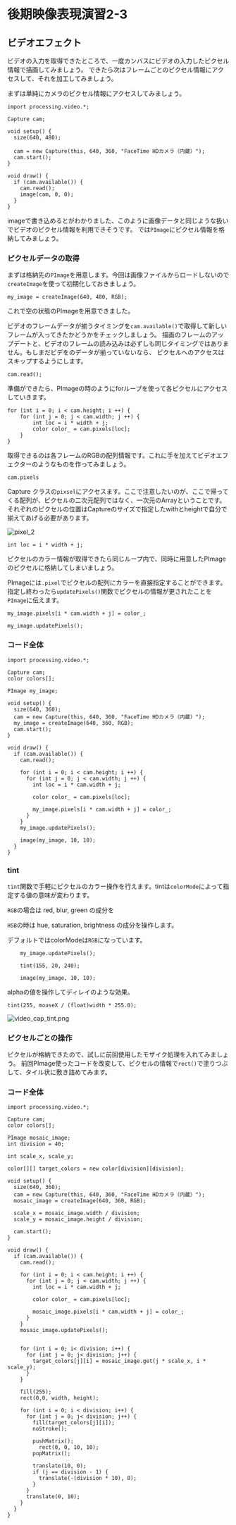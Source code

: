 # 後期映像表現演習2-3

## ビデオエフェクト

ビデオの入力を取得できたところで、一度カンバスにビデオの入力したピクセル情報で描画してみましょう。
できたら次はフレームごとのピクセル情報にアクセスして、それを加工してみましょう。

まずは単純にカメラのピクセル情報にアクセスしてみましょう。


```
import processing.video.*;
 
Capture cam;
 
void setup() {
  size(640, 480);
 
  cam = new Capture(this, 640, 360, "FaceTime HDカメラ（内蔵）");
  cam.start();
}
 
void draw() {
  if (cam.available()) {
    cam.read();
    image(cam, 0, 0);
  }
}
```

imageで書き込めるとがわかりました、このように画像データと同じような扱いでビデオのピクセル情報を利用できそうです。
では```PImage```にピクセル情報を格納してみましょう。

### ピクセルデータの取得

まずは格納先の```PImage```を用意します。今回は画像ファイルからロードしないので```createImage```を使って初期化しておきましょう。

```my_image = createImage(640, 480, RGB);```

これで空の状態のPImageを用意できました。

ビデオのフレームデータが揃うタイミングを```cam.available()```で取得して新しいフレームが入ってきたかどうかをチェックしましょう。
描画のフレームのアップデートと、ビデオのフレームの読み込みは必ずしも同じタイミングではありません。もしまだビデをのデータが揃っていないなら、
ピクセルへのアクセスはスキップするようにします。

```cam.read();```

準備ができたら、PImageの時のようにforループを使って各ピクセルにアクセスしていきます。


```
for (int i = 0; i < cam.height; i ++) {
    for (int j = 0; j < cam.width; j ++) {
        int loc = i * width + j;
        color color_ = cam.pixels[loc];
    }
}
```

取得できるのは各フレームのRGBの配列情報です。これに手を加えてビデオエフェクターのようなものを作ってみましょう。

```cam.pixels```

Capture クラスの```pixsel```にアクセスます。ここで注意したいのが、ここで帰ってくる配列が、ピクセルの二次元配列ではなく、一次元のArrayということです。
それぞれのピクセルの位置はCaptureのサイズで指定したwithとheightで自分で揃えてあげる必要があります。

![pixel_2](図版/pixel_2.png)

```int loc = i * width + j;```


ピクセルのカラー情報が取得できたら同じループ内で、同時に用意したPImageのピクセルに格納してしまいましょう。

PImageには```.pixel```でピクセルの配列にカラーを直接指定することができます。
指定し終わったら```updatePixels()```関数でピクセルの情報が更されたことを```PImage```に伝えます。


```my_image.pixels[i * cam.width + j] = color_;```

```my_image.updatePixels();```


### コード全体

```
import processing.video.*;
 
Capture cam;
color colors[];

PImage my_image; 

void setup() {
  size(640, 360);
  cam = new Capture(this, 640, 360, "FaceTime HDカメラ（内蔵）");
  my_image = createImage(640, 360, RGB);
  cam.start();
}
 
void draw() {
  if (cam.available()) {
    cam.read();
 
    for (int i = 0; i < cam.height; i ++) {
      for (int j = 0; j < cam.width; j ++) {
        int loc = i * cam.width + j;
        
        color color_ = cam.pixels[loc];
 
        my_image.pixels[i * cam.width + j] = color_;
      }
    }
    my_image.updatePixels();
    
    image(my_image, 10, 10);
  }
}
```

### tint

```tint```関数で手軽にピクセルのカラー操作を行えます。tintは```colorMode```によって指定する値の意味が変わります。

```RGB```の場合は red, blur, green の成分を

```HSB```の時は hue, saturation, brightness の成分を操作します。

デフォルトではcolorModeは```RGB```になっています。


```
    my_image.updatePixels();
    
    tint(155, 20, 240);

    image(my_image, 10, 10);
```

alphaの値を操作してディレイのような効果。

```
tint(255, mouseX / (float)width * 255.0);
```

![video_cap_tint.png](図版/video_cap_tint.png)


### ピクセルごとの操作

ピクセルが格納できたので、試しに前回使用したモザイク処理を入れてみましょう。
前回PImage使ったコードを改変して、ピクセルの情報で```rect()```で塗りつぶして、タイル状に敷き詰めてみます。


### コード全体

```
import processing.video.*;
 
Capture cam;
color colors[];

PImage mosaic_image;
int division = 40;

int scale_x, scale_y;

color[][] target_colors = new color[division][division];

void setup() {
  size(640, 360);
  cam = new Capture(this, 640, 360, "FaceTime HDカメラ（内蔵）");
  mosaic_image = createImage(640, 360, RGB);

  scale_x = mosaic_image.width / division;
  scale_y = mosaic_image.height / division;

  cam.start();
}
 
void draw() {
  if (cam.available()) {
    cam.read();
 
    for (int i = 0; i < cam.height; i ++) {
      for (int j = 0; j < cam.width; j ++) {
        int loc = i * cam.width + j;
        
        color color_ = cam.pixels[loc];
 
        mosaic_image.pixels[i * cam.width + j] = color_;
      }
    }
    mosaic_image.updatePixels();


    for (int i = 0; i< division; i++) {
      for (int j = 0; j< division; j++) {
        target_colors[j][i] = mosaic_image.get(j * scale_x, i * scale_y);
      }
    }

    fill(255);
    rect(0,0, width, height);

    for (int i = 0; i < division; i++) {
      for (int j = 0; j< division; j++) {
        fill(target_colors[j][i]);
        noStroke();

        pushMatrix();
          rect(0, 0, 10, 10);
        popMatrix();

        translate(10, 0);
        if (j == division - 1) {
          translate(-(division * 10), 0);
        }
      }
      translate(0, 10);
    }
  }
}
```
